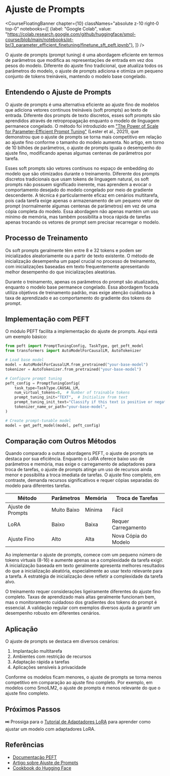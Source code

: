 # Ajuste de Prompts

<CourseFloatingBanner chapter={10}
  classNames="absolute z-10 right-0 top-0"
  notebooks={[
    {label: "Google Colab", value: "https://colab.research.google.com/github/huggingface/smol-course/blob/main/notebooks/pt-br/3_parameter_efficient_finetuning/finetune_sft_peft.ipynb"},
]} />
  
O ajuste de prompts (prompt tuning) é uma abordagem eficiente em termos de parâmetros que modifica as representações de entrada em vez dos pesos do modelo. Diferente do ajuste fino tradicional, que atualiza todos os parâmetros do modelo, o ajuste de prompts adiciona e otimiza um pequeno conjunto de tokens treináveis, mantendo o modelo base congelado.

## Entendendo o Ajuste de Prompts

O ajuste de prompts é uma alternativa eficiente ao ajuste fino de modelos que adiciona vetores contínuos treináveis (soft prompts) ao texto de entrada. Diferente dos prompts de texto discretos, esses soft prompts são aprendidos através de retropropagação enquanto o modelo de linguagem permanece congelado. O método foi introduzido em ["The Power of Scale for Parameter-Efficient Prompt Tuning"](https://arxiv.org/abs/2104.08691) (Lester et al., 2021), que demonstrou que o ajuste de prompts se torna mais competitivo em relação ao ajuste fino conforme o tamanho do modelo aumenta. No artigo, em torno de 10 bilhões de parâmetros, o ajuste de prompts iguala o desempenho do ajuste fino, modificando apenas algumas centenas de parâmetros por tarefa.

Esses soft prompts são vetores contínuos no espaço de embedding do modelo que são otimizados durante o treinamento. Diferente dos prompts discretos tradicionais que usam tokens de linguagem natural, os soft prompts não possuem significado inerente, mas aprendem a evocar o comportamento desejado do modelo congelado por meio de gradiente descendente. A técnica é particularmente eficaz em cenários multitarefa, pois cada tarefa exige apenas o armazenamento de um pequeno vetor de prompt (normalmente algumas centenas de parâmetros) em vez de uma cópia completa do modelo. Essa abordagem não apenas mantém um uso mínimo de memória, mas também possibilita a troca rápida de tarefas apenas trocando os vetores de prompt sem precisar recarregar o modelo.

## Processo de Treinamento

Os soft prompts geralmente têm entre 8 e 32 tokens e podem ser inicializados aleatoriamente ou a partir de texto existente. O método de inicialização desempenha um papel crucial no processo de treinamento, com inicializações baseadas em texto frequentemente apresentando melhor desempenho do que inicializações aleatórias.

Durante o treinamento, apenas os parâmetros do prompt são atualizados, enquanto o modelo base permanece congelado. Essa abordagem focada utiliza objetivos de treinamento padrão, mas exige atenção cuidadosa à taxa de aprendizado e ao comportamento do gradiente dos tokens do prompt.

## Implementação com PEFT

O módulo PEFT facilita a implementação do ajuste de prompts. Aqui está um exemplo básico:

```python
from peft import PromptTuningConfig, TaskType, get_peft_model
from transformers import AutoModelForCausalLM, AutoTokenizer

# Load base model
model = AutoModelForCausalLM.from_pretrained("your-base-model")
tokenizer = AutoTokenizer.from_pretrained("your-base-model")

# Configure prompt tuning
peft_config = PromptTuningConfig(
    task_type=TaskType.CAUSAL_LM,
    num_virtual_tokens=8,  # Number of trainable tokens
    prompt_tuning_init="TEXT",  # Initialize from text
    prompt_tuning_init_text="Classify if this text is positive or negative:",
    tokenizer_name_or_path="your-base-model",
)

# Create prompt-tunable model
model = get_peft_model(model, peft_config)
```

## Comparação com Outros Métodos

Quando comparado a outras abordagens PEFT, o ajuste de prompts se destaca por sua eficiência. Enquanto o LoRA oferece baixo uso de parâmetros e memória, mas exige o carregamento de adaptadores para troca de tarefas, o ajuste de prompts atinge um uso de recursos ainda menor e possibilita a troca imediata de tarefas. O ajuste fino completo, em contraste, demanda recursos significativos e requer cópias separadas do modelo para diferentes tarefas.

| Método | Parâmetros | Memória | Troca de Tarefas |
|--------|------------|---------|----------------|
| Ajuste de Prompts| Muito Baixo | Mínima | Fácil |
| LoRA | Baixo | Baixa | Requer Carregamento |
| Ajuste Fino | Alto | Alta | Nova Cópia do Modelo |

Ao implementar o ajuste de prompts, comece com um pequeno número de tokens virtuais (8-16) e aumente apenas se a complexidade da tarefa exigir. A inicialização baseada em texto geralmente apresenta melhores resultados do que a inicialização aleatória, especialmente ao usar texto relevante para a tarefa. A estratégia de inicialização deve refletir a complexidade da tarefa alvo.

O treinamento requer considerações ligeiramente diferentes do ajuste fino completo. Taxas de aprendizado mais altas geralmente funcionam bem, mas o monitoramento cuidadoso dos gradientes dos tokens do prompt é essencial. A validação regular com exemplos diversos ajuda a garantir um desempenho robusto em diferentes cenários.

## Aplicação

O ajuste de prompts se destaca em diversos cenários:

1. Implantação multitarefa
2. Ambientes com restrição de recursos
3. Adaptação rápida a tarefas
4. Aplicações sensíveis à privacidade

Conforme os modelos ficam menores, o ajuste de prompts se torna menos competitivo em comparação ao ajuste fino completo. Por exemplo, em modelos como SmolLM2, o ajuste de prompts é menos relevante do que o ajuste fino completo. 

## Próximos Passos

⏭️ Prossiga para o [Tutorial de Adaptadores LoRA](../../../notebooks/pt-br/3_parameter_efficient_finetuning/finetune_sft_peft.ipynb) para aprender como ajustar um modelo com adaptadores LoRA.

## Referências
- [Documentação PEFT](https://huggingface.co/docs/peft)
- [Artigo sobre Ajuste de Prompts](https://arxiv.org/abs/2104.08691)
- [Cookbook do Hugging Face](https://huggingface.co/learn/cookbook/prompt_tuning_peft)
